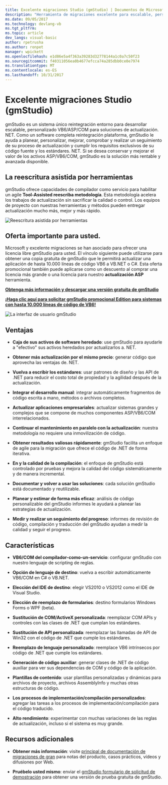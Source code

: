 ```yaml
---
title: Excelente migraciones Studio (gmStudio) | Documentos de Microsoft
description: "Herramienta de migraciones excelente para escalable, personalizado VB6/ASP/COMM a soluciones de actualización de .NET"
ms.date: 09/05/2017
ms.technology: devlang-vb
ms.tgt_pltfrm: 
ms.topic: article
dev_langs: visual-basic
author: rpetrusha
ms.author: ronpet
manager: wpickett
ms.openlocfilehash: e1d86e5a4f363a39283d32778144a1c0a7c50f23
ms.sourcegitcommit: f40311056ea0b4677efcca74a285dbb0ce0e7974
ms.translationtype: MT
ms.contentlocale: es-ES
ms.lasthandoff: 10/31/2017
---
```

# <a name="great-migrations-studio-gmstudio"></a>Excelente migraciones Studio (gmStudio)

gmStudio es un sistema único reintegración entorno para desarrollar escalable, personalizado VB6/ASP/COM para soluciones de actualización. NET. Como un software completa reintegración plataforma, gmStudio le ayuda a planear, personalizar, mejorar, comprobar y realizar un seguimiento de su proceso de actualización y cumplir los requisitos exclusivos de su código fuente y los estándares. NET.  Si se desea conservar y mejorar el valor de los activos ASP/VB6/COM, gmStudio es la solución más rentable y avanzada disponible. 

## <a name="the-tool-assisted-rewrite"></a>La reescritura asistida por herramientas

gmStudio ofrece capacidades de compilador como servicio para habilitar un agile **Tool-Assisted reescriba metodología**. Esta metodología acelera los trabajos de actualización sin sacrificar la calidad o control. Los equipos de proyecto con nuestras herramientas y métodos pueden entregar actualización mucho más, mejor y más rápido.

![Reescritura asistida por herramientas](./media/tool-assisted-rewrite.png) 

## <a name="important-offer-for-you"></a>Oferta importante para usted.

Microsoft y excelente migraciones se han asociado para ofrecer una licencia libre gmStudio para usted. El vínculo siguiente puede utilizarse para obtener una copia gratuita de gmStudio que le permitirá actualizar una aplicación de hasta 10.000 líneas de código VB6 a VB.NET o C#. Esta oferta promocional también puede aplicarse como un descuento al comprar una licencia más grande o una licencia para nuestro **actualización ASP** herramienta.

[**Obtenga más información y descargar una versión gratuita de gmStudio**](http://www.greatmigrations.com/resources/gmstudio-promotion.aspx)

[**¡Haga clic aquí para solicitar gmStudio promocional Edition para sistemas con hasta 10.000 líneas de código de VB6!**](http://www.greatmigrations.com/resources/gmstudio-promotion.aspx)

![La interfaz de usuario gmStudio](./media/gmstudio-ui.png) 

## <a name="benefits"></a>Ventajas

- **Caja de sus activos de software heredado**: use gmStudio para ayudarle a "efectivo" sus activos heredados por actualizarlos a. NET.

- **Obtener más actualización por el mismo precio**: generar código que aprovecha las ventajas de. NET.

- **Vuelva a escribir los estándares**: usar patrones de diseño y las API de .NET para reducir el costo total de propiedad y la agilidad después de la actualización.  

- **Integrar el desarrollo manual**: integrar automáticamente fragmentos de código escrita a mano, métodos o archivos completos. 

- **Actualizar aplicaciones empresariales**: actualizar sistemas grandes y complejos que se compone de muchos componentes ASP/VB6/COM interrelacionados.

- **Continuar el mantenimiento en paralelo con la actualización**: nuestra metodología no requiere una inmovilización de código.  

- **Obtener resultados valiosas rápidamente**: gmStudio facilita un enfoque de agile para la migración que ofrece el código de .NET de forma iterativa.
 
- **En y la calidad de la compilación**: el enfoque de gmStudio está controlado por pruebas y mejora la calidad del código sistemáticamente y de manera incremental.

- **Documentar y volver a usar las soluciones**: cada solución gmStudio está documentado y reutilizable.

- **Planear y estimar de forma más eficaz**: análisis de código personalizable del gmStudio informes le ayudará a planear las estrategias de actualización.

- **Medir y realizar un seguimiento del progreso**: informes de revisión de código, compilación y traducción del gmStudio ayudan a medir la calidad y seguir el progreso.

## <a name="features"></a>Características

- **VB6/COM del compilador-como-un-servicio**: configurar gmStudio con nuestro lenguaje de scripting de reglas.

- **Opción de lenguaje de destino**: vuelva a escribir automáticamente VB6/COM en C# o VB.NET.

- **Elección del IDE de destino**: elegir VS2010 o VS2012 como el IDE de Visual Studio.

- **Elección de reemplazo de formularios**: destino formularios Windows Forms o WPF (beta).

- **Sustitución de COM/ActiveX personalizada**: reemplazar COM APIs y controles con las clases de .NET que cumplan los estándares.

- **Sustitución de API personalizada**: reemplazar las llamadas de API de Win32 con el código de .NET que cumple los estándares.

- **Reemplazo de lenguaje personalizado**: reemplace VB6 intrínsecos por código de .NET que cumple los estándares.

- **Generación de código auxiliar**: generar clases de .NET de código auxiliar para ver sus dependencias de COM y código de la aplicación.

- **Plantillas de contenido**: usar plantillas personalizadas y dinámicas para archivos de proyecto, archivos AssemblyInfo y muchas otras estructuras de código.

- **Los procesos de implementación/compilación personalizados**: agregar las tareas a los procesos de implementación/compilación para el código traducido.

- **Alto rendimiento**: experimentar con muchas variaciones de las reglas de actualización, incluso si el sistema es muy grande.

## <a name="additional-resources"></a>Recursos adicionales

- **Obtener más información**: visite [principal de documentación de migraciones de gran](https://www.greatmigrations.com/resources/documentation.aspx) para notas del producto, casos prácticos, vídeos y difusiones por Web.

- **Pruébelo usted mismo**: enviar el [gmStudio formulario de solicitud de demostración](http://www.greatmigrations.com/resources/gmstudio-promotion.aspx) para obtener una versión de prueba gratuita de gmStudio.
  
